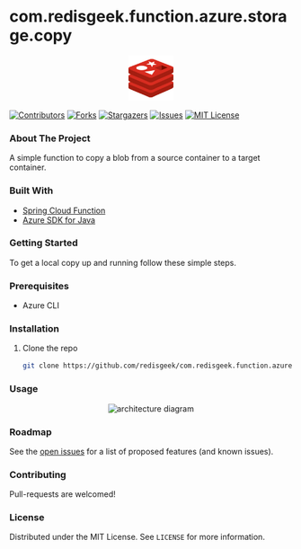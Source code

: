 # com.redisgeek.function.azure.storage.copy

<p align="center">
    <img src="images/redis-icon.svg" alt="Logo" width="80" height="80">
</p>

[![Contributors][contributors-shield]][contributors-url]
[![Forks][forks-shield]][forks-url]
[![Stargazers][stars-shield]][stars-url]
[![Issues][issues-shield]][issues-url]
[![MIT License][license-shield]][license-url]

### About The Project

A simple function to copy a blob from a source container to a target container.

### Built With

* [Spring Cloud Function](https://spring.io/projects/spring-cloud-function)
* [Azure SDK for Java](https://github.com/Azure/azure-sdk-for-java)

### Getting Started

To get a local copy up and running follow these simple steps.

### Prerequisites

* Azure CLI

### Installation

1. Clone the repo
   ```sh
   git clone https://github.com/redisgeek/com.redisgeek.function.azure.storage.copy.git --recurse-submodule
   ```

### Usage

<p align="center">
    <img src="images/v1.png" alt="architecture diagram" height="25%" width="25%">
</p>

### Roadmap

See the [open issues](https://github.com/redisgeek/com.redisgeek.function.azure.storage.copy/issues) for a list of proposed features (and known issues).

### Contributing

Pull-requests are welcomed!

### License

Distributed under the MIT License. See `LICENSE` for more information.

[contributors-shield]: https://img.shields.io/github/contributors/redisgeek/com.redisgeek.function.azure.storage.copy.svg?style=for-the-badge
[contributors-url]: https://github.com/redisgeek/com.redisgeek.function.azure.storage.copy/graphs/contributors
[forks-shield]: https://img.shields.io/github/forks/redisgeek/com.redisgeek.function.azure.storage.copy.svg?style=for-the-badge
[forks-url]: https://github.com/redisgeek/com.redisgeek.function.azure.storage.copy/network/members
[stars-shield]: https://img.shields.io/github/stars/redisgeek/com.redisgeek.function.azure.storage.copy.svg?style=for-the-badge
[stars-url]: https://github.com/redisgeek/com.redisgeek.function.azure.storage.copy/stargazers
[issues-shield]: https://img.shields.io/github/issues/redisgeek/com.redisgeek.function.azure.storage.copy.svg?style=for-the-badge
[issues-url]: https://github.com/redisgeek/com.redisgeek.function.azure.storage.copy/issues
[license-shield]: https://img.shields.io/github/license/redisgeek/com.redisgeek.function.azure.storage.copy.svg?style=for-the-badge
[license-url]: https://github.com/redisgeek/com.redisgeek.function.azure.storage.copy/blob/master/LICENSE.txt
